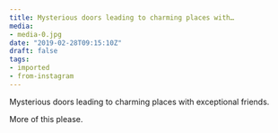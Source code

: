 ```yaml
---
title: Mysterious doors leading to charming places with…
media:
- media-0.jpg
date: "2019-02-28T09:15:10Z"
draft: false
tags:
- imported
- from-instagram
---
```

Mysterious doors leading to charming places with exceptional friends.



More of this please.
